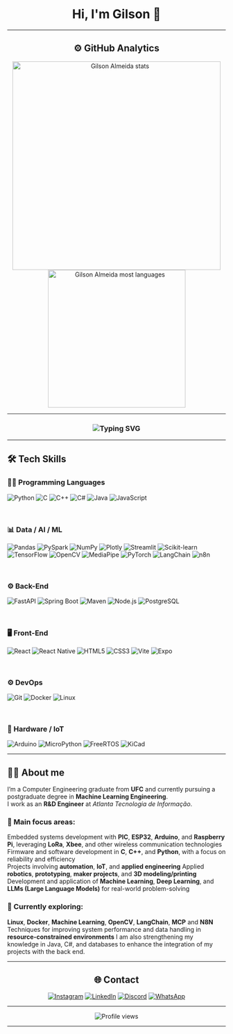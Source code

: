 

# <div align="center">Hi, I'm Gilson 👋</div>



---

## <div align="center">⚙️ GitHub Analytics

<div align="center">
  <a href="https://github.com/gilsonfiho">
    <img width="480" src="https://github-readme-stats.vercel.app/api?username=gilsonfiho&show_icons=true&theme=dark&include_all_commits=true&count_private=true&cache_seconds=3600" alt="Gilson Almeida stats"/>
    <img width="317" src="https://github-readme-stats.vercel.app/api/top-langs/?username=gilsonfiho&langs_count=8&layout=compact&theme=dark&cache_seconds=3600" alt="Gilson Almeida most languages"/>
  </a>
</div>

---

<h3 align="center">
  <img src="https://readme-typing-svg.herokuapp.com?font=Fira+Code&size=22&pause=1000&color=00F7FF&center=true&vCenter=true&width=600&lines=Computer+Engineer+/+Machine+Learning+/+IA+;Dev+C+/+Cpp+/+Python+/Java+;LLMs+/+Langchain+/+RAG+/+MCP+/+n8n+;IOT+/+ESP32+/+PIC+/+Lora;Automation+/+Embedded+Systems+/+PCB" alt="Typing SVG" />
</h3>

---


## 🛠 Tech Skills  

### 👨‍💻 Programming Languages  
![Python](https://img.shields.io/badge/Python-3776AB?style=for-the-badge&logo=python&logoColor=white) ![C](https://img.shields.io/badge/C-00599C?style=for-the-badge&logo=c&logoColor=white) ![C++](https://img.shields.io/badge/C%2B%2B-00599C?style=for-the-badge&logo=c%2B%2B&logoColor=white) ![C#](https://img.shields.io/badge/C%23-239120?style=for-the-badge&logo=c-sharp&logoColor=white) ![Java](https://img.shields.io/badge/Java-ED8B00?style=for-the-badge&logo=java&logoColor=white) ![JavaScript](https://img.shields.io/badge/JavaScript-F7DF1E?style=for-the-badge&logo=javascript&logoColor=black)  

<br>

### 📊 Data / AI / ML  
![Pandas](https://img.shields.io/badge/Pandas-150458?style=for-the-badge&logo=pandas&logoColor=white) ![PySpark](https://img.shields.io/badge/PySpark-E25A1C?style=for-the-badge&logo=apache-spark&logoColor=white) ![NumPy](https://img.shields.io/badge/NumPy-013243?style=for-the-badge&logo=numpy&logoColor=white) ![Plotly](https://img.shields.io/badge/Plotly-3F4F75?style=for-the-badge&logo=plotly&logoColor=white) ![Streamlit](https://img.shields.io/badge/Streamlit-FF4B4B?style=for-the-badge&logo=streamlit&logoColor=white) ![Scikit-learn](https://img.shields.io/badge/scikit--learn-F7931E?style=for-the-badge&logo=scikit-learn&logoColor=white) ![TensorFlow](https://img.shields.io/badge/TensorFlow-FF6F00?style=for-the-badge&logo=tensorflow&logoColor=white) ![OpenCV](https://img.shields.io/badge/OpenCV-5C3EE8?style=for-the-badge&logo=opencv&logoColor=white) ![MediaPipe](https://img.shields.io/badge/MediaPipe-FF6F00?style=for-the-badge&logo=google&logoColor=white) ![PyTorch](https://img.shields.io/badge/PyTorch-EE4C2C?style=for-the-badge&logo=pytorch&logoColor=white) ![LangChain](https://img.shields.io/badge/LangChain-000000?style=for-the-badge) ![n8n](https://img.shields.io/badge/n8n-FF6D00?style=for-the-badge&logo=n8n&logoColor=white)  

<br>

### ⚙️ Back-End  
![FastAPI](https://img.shields.io/badge/FastAPI-009688?style=for-the-badge&logo=fastapi&logoColor=white) ![Spring Boot](https://img.shields.io/badge/Spring%20Boot-6DB33F?style=for-the-badge&logo=spring&logoColor=white) ![Maven](https://img.shields.io/badge/Maven-C71A36?style=for-the-badge&logo=apachemaven&logoColor=white) ![Node.js](https://img.shields.io/badge/Node.js-339933?style=for-the-badge&logo=node.js&logoColor=white) ![PostgreSQL](https://img.shields.io/badge/PostgreSQL-4169E1?style=for-the-badge&logo=postgresql&logoColor=white)  

<br>

### 🖥️ Front-End  
![React](https://img.shields.io/badge/React-61DAFB?style=for-the-badge&logo=react&logoColor=black) ![React Native](https://img.shields.io/badge/React%20Native-61DAFB?style=for-the-badge&logo=react&logoColor=black) ![HTML5](https://img.shields.io/badge/HTML5-E34F26?style=for-the-badge&logo=html5&logoColor=white) ![CSS3](https://img.shields.io/badge/CSS3-1572B6?style=for-the-badge&logo=css3&logoColor=white) ![Vite](https://img.shields.io/badge/Vite-646CFF?style=for-the-badge&logo=vite&logoColor=white) ![Expo](https://img.shields.io/badge/Expo-000020?style=for-the-badge&logo=expo&logoColor=white)  

<br>

### ⚙️ DevOps  
![Git](https://img.shields.io/badge/Git-F05032?style=for-the-badge&logo=git&logoColor=white) ![Docker](https://img.shields.io/badge/Docker-2496ED?style=for-the-badge&logo=docker&logoColor=white) ![Linux](https://img.shields.io/badge/Linux-FCC624?style=for-the-badge&logo=linux&logoColor=black)  

<br>

### 🔌 Hardware / IoT  
![Arduino](https://img.shields.io/badge/Arduino-00979D?style=for-the-badge&logo=arduino&logoColor=white) ![MicroPython](https://img.shields.io/badge/MicroPython-2C3E50?style=for-the-badge) ![FreeRTOS](https://img.shields.io/badge/FreeRTOS-003366?style=for-the-badge) ![KiCad](https://img.shields.io/badge/KiCad-314CB0?style=for-the-badge&logo=kicad&logoColor=white)

---

<div align="left">

## 👨‍💻 About me

I’m a Computer Engineering graduate from **UFC** and currently pursuing a postgraduate degree in **Machine Learning Engineering**.  
I work as an **R&D Engineer** at *Atlanta Tecnologia de Informação*.

### 🔧 Main focus areas:

Embedded systems development with **PIC**, **ESP32**, **Arduino**, and **Raspberry Pi**, leveraging **LoRa**, **Xbee**, and other wireless communication technologies  
Firmware and software development in **C**, **C++**, and **Python**, with a focus on reliability and efficiency  
Projects involving **automation**, **IoT**, and **applied engineering**
Applied **robotics**, **prototyping**, **maker projects**, and **3D modeling/printing**  
Development and application of **Machine Learning**, **Deep Learning**, and **LLMs (Large Language Models)** for real-world problem-solving  


### 🧠 Currently exploring:

 **Linux**, **Docker**, **Machine Learning**, **OpenCV**, **LangChain**, **MCP** and **N8N**
 Techniques for improving system performance and data handling in **resource-constrained environments**
 I am also strengthening my knowledge in Java, C#, and databases to enhance the integration of my projects with the back end.

</div>

---

## <div align="center"> 🌐 Contact

<div align="center">

[![Instagram](https://img.shields.io/badge/Instagram-E4405F?style=for-the-badge&logo=instagram&logoColor=white)](https://www.instagram.com/gfrobotica/)
[![LinkedIn](https://img.shields.io/badge/LinkedIn-0077B5?style=for-the-badge&logo=linkedin&logoColor=white)](https://www.linkedin.com/in/gilson-filho-608b62178)
[![Discord](https://img.shields.io/badge/Discord-7289DA?style=for-the-badge&logo=discord&logoColor=white)](https://discord.gg/SSJzxs65)
[![WhatsApp](https://img.shields.io/badge/WhatsApp-25D366?style=for-the-badge&logo=whatsapp&logoColor=white)](https://api.whatsapp.com/send?phone=5585996593527)


</div>

---

<div align="center">
  <img src="https://komarev.com/ghpvc/?username=gilsonfiho&label=Profile%20views&color=ff0000&style=flat" alt="Profile views" />
</div>


---
